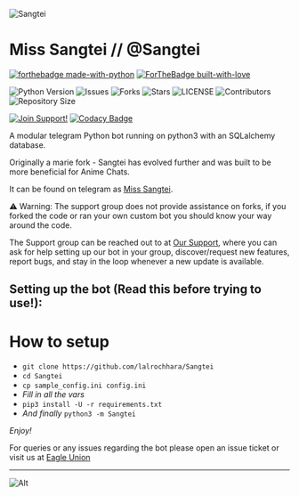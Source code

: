 ![Sangtei](https://i.ibb.co/3W5Wq9v/image-1.png)
# Miss Sangtei // @Sangtei

[![forthebadge made-with-python](http://ForTheBadge.com/images/badges/made-with-python.svg)](https://www.python.org/)
[![ForTheBadge built-with-love](http://ForTheBadge.com/images/badges/built-with-love.svg)](https://GitHub.com/lalrochhara/)</br>


![Python Version](https://img.shields.io/badge/python-3.8-green?style=for-the-badge&logo=appveyor)
![Issues](https://img.shields.io/github/issues/lalrochhara/Sangtei?style=for-the-badge&logo=appveyor)
![Forks](https://img.shields.io/github/forks/lalrochhara/Sangtei?style=for-the-badge&logo=appveyor)
![Stars](https://img.shields.io/github/stars/lalrochhara/Sangtei?style=for-the-badge&logo=appveyor)
![LICENSE](https://img.shields.io/github/license/lalrochhara/Sangtei?style=for-the-badge&logo=appveyor)
![Contributors](https://img.shields.io/github/contributors/lalrochhara/Sangtei?style=for-the-badge&logo=appveyor)
![Repository Size](https://img.shields.io/github/repo-size/lalrochhara/Sangtei?style=for-the-badge&logo=appveyor)</br>


[![Join Support!](https://img.shields.io/badge/Support%20Chat-EagleUnion-red)](https://t.me/YorktownEagleUnion)
[![Codacy Badge](https://app.codacy.com/project/badge/Grade/cfb691a93a064d9ea753ef2b5fccf797)](https://www.codacy.com/manual/lalrochhara/Sangtei?utm_source=github.com&amp;utm_medium=referral&amp;utm_content=lalrochhara/Sangtei&amp;utm_campaign=Badge_Grade)


A modular telegram Python bot running on python3 with an SQLalchemy database.

Originally a marie fork - Sangtei has evolved further and was built to be more beneficial for Anime Chats.

It can be found on telegram as [Miss Sangtei](https://t.me/SangteiBot).

⚠️ Warning: The support group does not provide assistance on forks, if you forked the code or ran your own custom bot you should know your way around the code.

The Support group can be reached out to at [Our Support](https://t.me/SangteiSupport), where you can ask for help setting up our bot in your group, discover/request new features, report bugs, and stay in the loop whenever a new update is available.



## Setting up the bot (Read this before trying to use!):


# How to setup

- `git clone https://github.com/lalrochhara/Sangtei`
- `cd Sangtei`
- `cp sample_config.ini config.ini`
- *Fill in all the vars*
- `pip3 install -U -r requirements.txt`
- *And finally* `python3 -m Sangtei`

*Enjoy!*


For queries or any issues regarding the bot please open an issue ticket or visit us at [Eagle Union](https://t.me/YorktownEagleUnion)  

-------------------------------------------------------------------------------------

![Alt](https://repobeats.axiom.co/api/embed/d2897eb81239aab92e1394b6d833b19c8dbac24c.svg "Repobeats analytics image")
